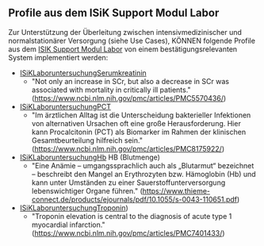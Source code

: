 ## Profile aus dem ISiK Support Modul Labor

Zur Unterstützung der Überleitung zwischen intensivmedizinischer und normalstationärer Versorgung (siehe Use Cases), KÖNNEN folgende Profile aus dem [ISIK Support Modul Labor](https://simplifier.net/isik-labor-v4) von einem bestätigungsrelevanten System implementiert werden:

- [ISiKLaboruntersuchungSerumkreatinin](https://simplifier.net/isik-labor-v4/isiklaboruntersuchungserumkreatinin) 
    - "Not only an increase in SCr, but also a decrease in SCr was associated with mortality in critically ill patients." (https://www.ncbi.nlm.nih.gov/pmc/articles/PMC5570436/)
- [ISiKLaboruntersuchungPCT](https://simplifier.net/isik-labor-v4/isiklaboruntersuchungpct) 
    - "Im ärztlichen Alltag ist die Unterscheidung bakterieller Infektionen von alternativen Ursachen oft eine große Herausforderung. Hier kann Procalcitonin (PCT) als Biomarker im Rahmen der klinischen Gesamtbeurteilung hilfreich sein." (https://www.ncbi.nlm.nih.gov/pmc/articles/PMC8175922/)
- [ISiKLaboruntersuchungHb](https://simplifier.net/isik-labor-v4/isiklaboruntersuchunghb) HB (Blutmenge)
    - "Eine Anämie – umgangssprachlich auch als „Blutarmut“ bezeichnet – beschreibt den Mangel an Erythrozyten bzw. Hämoglobin (Hb) und kann unter Umständen zu einer Sauerstoffunterversorgung lebenswichtiger Organe führen." (https://www.thieme-connect.de/products/ejournals/pdf/10.1055/s-0043-110651.pdf)
- [ISiKLaboruntersuchungTroponin](https://simplifier.net/isik-labor-v4/isiklaboruntersuchungtroponin))
    - "Troponin elevation is central to the diagnosis of acute type 1 myocardial infarction." (https://www.ncbi.nlm.nih.gov/pmc/articles/PMC7401433/)
